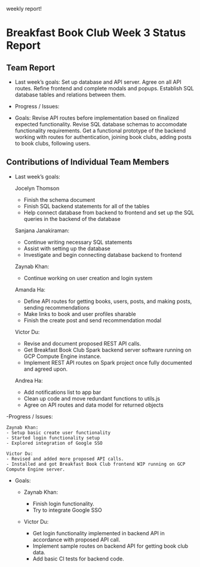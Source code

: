weekly report!
# Breakfast Book Club Week 3 Status Report
## Team Report
- Last week’s goals: Set up database and API server. Agree on all API routes. Refine frontend and complete modals and popups. Establish SQL database tables and relations between them.

- Progress / Issues: 
- Goals: Revise API routes before implementation based on finalized expected functionality. Revise SQL database schemas to accomodate functionality requirements. Get a functional prototype of the backend working with routes for authentication, joining book clubs, adding posts to book clubs, following users.

## Contributions of Individual Team Members
- Last week’s goals:

    Jocelyn Thomson
    - Finish the schema document
    - Finish SQL backend statements for all of the tables
    - Help connect database from backend to frontend and set up the SQL queries in the backend of the database
    
    Sanjana Janakiraman:
    - Continue writing necessary SQL statements
    - Assist with setting up the database
    - Investigate and begin connecting database backend to frontend

    Zaynab Khan:
    - Continue working on user creation and login system
    
    Amanda Ha: 
    - Define API routes for getting books, users, posts, and making posts, sending recommendations
    - Make links to book and user profiles sharable
    - Finish the create post and send recommendation modal

    Victor Du:
    - Revise and document proposed REST API calls.
    - Get Breakfast Book Club Spark backend server software running on GCP Compute Engine instance.
    - Implement REST API routes on Spark project once fully documented and agreed upon.

    Andrea Ha:
    - Add notifications list to app bar
    - Clean up code and move redundant functions to utils.js
    - Agree on API routes and data model for returned objects
    
-Progress / Issues:
    
    Zaynab Khan:
    - Setup basic create user functionality
    - Started login functionality setup
    - Explored integration of Google SSO

    Victor Du:
    - Revised and added more proposed API calls.
    - Installed and got Breakfast Book Club frontend WIP running on GCP Compute Engine server.

- Goals:
  - Zaynab Khan:
    - Finish login functionality.
    - Try to integrate Google SSO

  - Victor Du:
    - Get login functionality implemented in backend API in accordance with proposed API call.
    - Implement sample routes on backend API for getting book club data.
    - Add basic CI tests for backend code.
